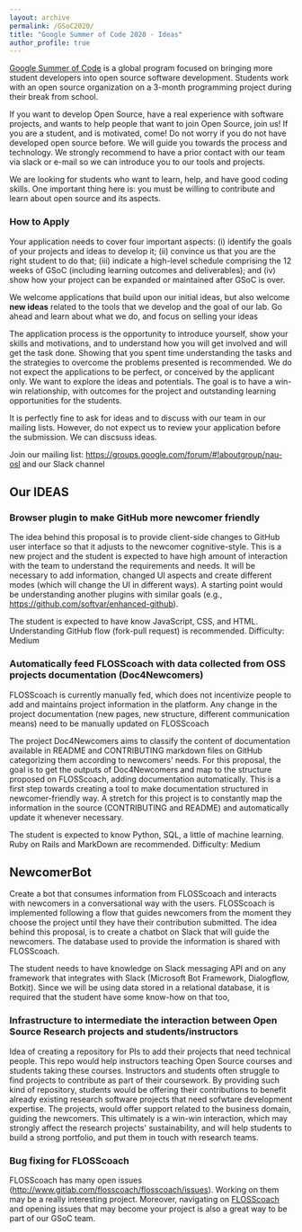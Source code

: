 ```yaml
---
layout: archive
permalink: /GSoC2020/
title: "Google Summer of Code 2020 - Ideas"
author_profile: true
---
```


[Google Summer of Code](https://summerofcode.withgoogle.com/) is a global program focused on bringing more student developers into open source software development. Students work with an open source organization on a 3-month programming project during their break from school.

If you want to develop Open Source, have a real experience with software projects, and wants to help people that want to join Open Source, join us! If you are a student, and is motivated, come! Do not worry if you do not have developed open source  before. We will guide you towards the process and technology. We strongly recommend to have a prior contact with our team via slack or e-mail so we can introduce you to our tools and projects. 

We are  looking for students who want to learn, help, and have good coding skills. One important thing here is: you must be willing to contribute and learn about open source and its aspects.

### How to Apply

Your application needs to cover four important aspects: (i) identify the goals of your projects and ideas to develop it; (ii)  convince us that you are the right student to do that; (iii) indicate a high-level schedule comprising the 12 weeks of GSoC (including learning outcomes and deliverables); and (iv) show how your project can be expanded or maintained after GSoC is over.

We welcome applications that build upon our initial ideas, but also welcome **new ideas** related to the tools that we develop and the goal of our lab. Go ahead and learn about what we do, and focus on selling your ideas

The application process is the opportunity to introduce yourself, show your skills and motivations, and to understand how you will get involved and will get the task done. Showing that you spent time understanding the tasks and the strategies to overcome the problems presented is recommended. We do not expect the applications to be perfect, or conceived by the applicant only. We want to explore the ideas and potentials. The goal is to have a win-win relationship, with outcomes for the project and outstanding learning opportunities for the students.

It is perfectly fine to ask for ideas and to discuss with our team in our mailing lists. However, do not expect us to review your application before the submission. We can discsuss ideas.

Join our mailing list: https://groups.google.com/forum/#!aboutgroup/nau-osl
and our Slack channel

## Our IDEAS
### Browser plugin to make GitHub more newcomer friendly

The idea behind this proposal is to provide client-side changes to GitHub user interface so that it adjusts to the newcomer cognitive-style. This is a new project and the student is expected to have high amount of interaction with the team to understand the requirements and needs. It will be necessary to add information, changed UI aspects and create different modes (which will change the UI in different ways).
A starting point would be understanding another plugins with similar goals (e.g., https://github.com/softvar/enhanced-github).

The student is expected to have know JavaScript, CSS, and HTML. Understanding GitHub flow (fork-pull request) is recommended.
Difficulty: Medium

### Automatically feed FLOSScoach with data collected from OSS projects documentation (Doc4Newcomers)

FLOSScoach is currently manually fed, which does not incentivize people to add and maintains project information in the platform. Any change in the project documentation (new pages, new structure, different communication means) need to be manually updated on FLOSScoach

The project Doc4Newcomers aims to classify the content of documentation available in README and CONTRIBUTING markdown files on GitHub categorizing them according to newcomers' needs. For this proposal, the goal is to get the outputs of Doc4Newcomers and map to the structure proposed on FLOSScoach, adding documentation automatically. This is a first step towards creating a tool to make documentation structured in newcomer-friendly way. A stretch for this project is to constantly map the information in the source (CONTRIBUTING and README) and automatically update it whenever necessary.

The student is expected to know Python, SQL, a little of machine learning. Ruby on Rails and MarkDown are recommended. 
Difficulty: Medium


## NewcomerBot

Create a bot that consumes information from FLOSScoach and interacts with newcomers in a conversational way with the users. FLOSScoach is implemented following a flow that guides newcomers from the moment they choose the project until they have their contribution submitted. The idea behind this proposal, is to create a chatbot on Slack that will guide the newcomers. The database used to provide the information is shared with FLOSScoach.

The student needs to have knowledge on Slack messaging API and on any framework that integrates with Slack (Microsoft Bot Framework, Dialogflow, Botkit). Since we will be using data stored in a relational database, it is required that the student have some know-how on that too,



### Infrastructure to intermediate the interaction between Open Source Research projects and students/instructors

Idea of creating a repository for PIs to add their projects that need technical people.
This repo would help instructors teaching Open Source courses and students taking these courses. Instructors and students often 
struggle to find projects to contribute as part of their coursework. By providing such kind of repository, 
students would be offering their contributions to benefit already existing research software projects that need 
sofwtare development expertise. The projects, would offer support related to the business domain, guiding the newcomers.
This ultimately is a win-win interaction, which may strongly affect the research projects' sustainability, and will
help students to build a strong portfolio, and put them in touch with research teams.


### Bug fixing for FLOSScoach

FLOSScoach has many open issues (http://www.gitlab.com/flosscoach/flosscoach/issues). Working on them may be a really interesting project. Moreover, navigating on [FLOSScoach](www.flosscoach.com) and opening issues that may become your project is also a great way to be part of our GSoC team.
